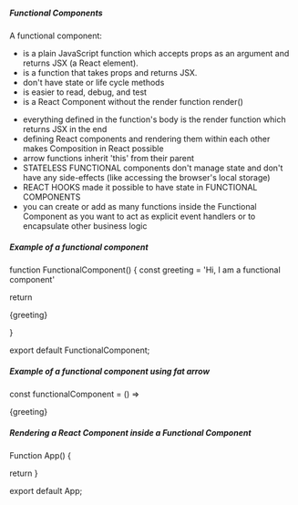 ##### Functional Components

A functional component:

- is a plain JavaScript function which accepts props as an argument and returns JSX (a React element).
- is a function that takes props and returns JSX.
- don't have state or life cycle methods
- is easier to read, debug, and test
- is a React Component without the render function render()

* everything defined in the function's body is the render function which returns JSX in the end
* defining React components and rendering them within each other makes Composition in React possible
* arrow functions inherit 'this' from their parent
* STATELESS FUNCTIONAL components don't manage state and don't have any side-effects (like accessing the browser's local storage)
* REACT HOOKS made it possible to have state in FUNCTIONAL COMPONENTS
* you can create or add as many functions inside the Functional Component as you want to act as explicit event handlers or to encapsulate other business logic

##### Example of a functional component

function FunctionalComponent() {
const greeting = 'Hi, I am a functional component'

return <p>{greeting}</p>
}

export default FunctionalComponent;

##### Example of a functional component using fat arrow

const functionalComponent = () => <p>{greeting}</p>

##### Rendering a React Component inside a Functional Component

Function App() {

return <FunctionalComponent />
}

export default App;
